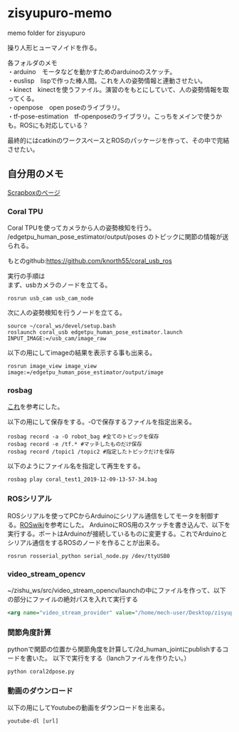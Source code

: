 # zisyupuro-memo
memo folder for zisyupuro

操り人形ヒューマノイドを作る。


各フォルダのメモ  
・arduino　モータなどを動かすためのarduinoのスケッチ。  
・euslisp　lispで作った棒人間。これを人の姿勢情報と連動させたい。  
・kinect　kinectを使うファイル。演習のをもとにしていて、人の姿勢情報を取ってくる。  
・openpose　open poseのライブラリ。  
・tf-pose-estimation　tf-openposeのライブラリ。こっちをメインで使うかも。ROSにも対応している？  

最終的にはcatkinのワークスペースとROSのパッケージを作って、その中で完結させたい。


## 自分用のメモ

[Scrapboxのページ](https://scrapbox.io/zisyupuro/)

### Coral TPU
Coral TPUを使ってカメラから人の姿勢検知を行う。
/edgetpu_human_pose_estimator/output/poses
のトピックに関節の情報が送られる。

もとのgithub:https://github.com/knorth55/coral_usb_ros

実行の手順は  
まず、usbカメラのノードを立てる。
```
rosrun usb_cam usb_cam_node
```
次に人の姿勢検知を行うノードを立てる。
```
source ~/coral_ws/devel/setup.bash
roslaunch coral_usb edgetpu_human_pose_estimator.launch INPUT_IMAGE:=/usb_cam/image_raw
```
以下の用にしてimageの結果を表示する事も出来る。
```
rosrun image_view image_view image:=/edgetpu_human_pose_estimator/output/image
```

### rosbag
[これ](https://qiita.com/srs/items/f6e2c36996e34bcc4d73)を参考にした。  

以下の用にして保存をする。-Oで保存するファイルを指定出来る。
```
rosbag record -a -O robot_bag #全てのトピックを保存
rosbag record -e /tf.* #マッチしたものだけ保存
rosbag record /topic1 /topic2 #指定したトピックだけを保存
```
以下のようにファイル名を指定して再生をする。
```
rosbag play coral_test1_2019-12-09-13-57-34.bag
```
### ROSシリアル
ROSシリアルを使ってPCからArduinoにシリアル通信をしてモータを制御する。[ROSwiki](http://wiki.ros.org/rosserial_arduino/Tutorials)を参考にした。
ArduinoにROS用のスケッチを書き込んで、以下を実行する。ポートはArduinoが接続しているものに変更する。これでArduinoとシリアル通信をするROSのノードを作ることが出来る。
```
rosrun rosserial_python serial_node.py /dev/ttyUSB0
```

### video_stream_opencv

~/zishu_ws/src/video_stream_opencv/launchの中にファイルを作って、以下の部分にファイルの絶対パスを入れて実行する
```xml
<arg name="video_stream_provider" value="/home/mech-user/Desktop/zisyupuro/zisyupuro-memo/data/movie/Bruno Mars - That’s What I Like (Official Video)-PMivT7MJ41M.mkv" />

```


### 関節角度計算
pythonで関節の位置から関節角度を計算して/2d_human_jointにpublishするコードを書いた。
以下で実行をする（lanchファイルを作りたい。）
```
python coral2dpose.py
```

### 動画のダウンロード
以下の用にしてYoutubeの動画をダウンロードを出来る。
```
youtube-dl [url]
```
